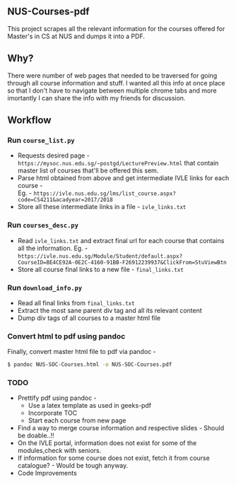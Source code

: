## NUS-Courses-pdf

This project scrapes all the relevant information for the courses offered for Master's in CS at NUS and dumps it into a PDF.

## Why?

There were number of web pages that needed to be traversed for going through all course information and stuff.
I wanted all this info at once place so that I don't have to navigate between multiple chrome tabs and more imortantly I can share the info with my friends for discussion.


## Workflow

### Run `course_list.py`

* Requests desired page - `https://mysoc.nus.edu.sg/~postgd/LecturePreview.html` that contain master list of courses that'll be offered this sem.
* Parse html obtained from above and get intermediate IVLE links for each course -  
Eg. - `https://ivle.nus.edu.sg/lms/list_course.aspx?code=CS4211&acadyear=2017/2018`
* Store all these intermediate links in a file - `ivle_links.txt`


### Run `courses_desc.py`

* Read `ivle_links.txt` and extract final url for each course that contains all the information.
Eg. - `https://ivle.nus.edu.sg/Module/Student/default.aspx?CourseID=BE4CE92A-0E2C-4160-91BB-F26912239937&ClickFrom=StuViewBtn`
* Store all course final links to a new file - `final_links.txt`

### Run `download_info.py`

* Read all final links from `final_links.txt`
* Extract the most sane parent div tag and all its relevant content
* Dump div tags of all courses to a master html file


### Convert html to pdf using pandoc

Finally, convert master html file to pdf via pandoc -

```bash
$ pandoc NUS-SOC-Courses.html -o NUS-SOC-Courses.pdf
```


### TODO

* Prettify pdf using pandoc -
    * Use a latex template as used in geeks-pdf
    * Incorporate TOC
    * Start each course from new page
* Find a way to merge course information and respective slides - Should be doable..!!
* On the IVLE portal, information does not exist for some of the modules,check with seniors.
* If information for some course does not exist, fetch it from course catalogue? - Would be tough anyway.
* Code Improvements

